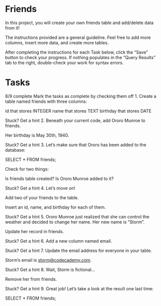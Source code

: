 # Friends
In this project, you will create your own friends table and add/delete data from it!

The instructions provided are a general guideline. Feel free to add more columns, insert more data, and create more tables.

After completing the instructions for each Task below, click the “Save” button to check your progress. If nothing populates in the “Query Results” tab to the right, double-check your work for syntax errors.



# Tasks
8/9 complete
Mark the tasks as complete by checking them off
1.
Create a table named friends with three columns:

id that stores INTEGER
name that stores TEXT
birthday that stores DATE

Stuck? Get a hint
2.
Beneath your current code, add Ororo Munroe to friends.

Her birthday is May 30th, 1940.


Stuck? Get a hint
3.
Let’s make sure that Ororo has been added to the database:

SELECT * 
FROM friends;

Check for two things:

Is friends table created?
Is Ororo Munroe added to it?

Stuck? Get a hint
4.
Let’s move on!

Add two of your friends to the table.

Insert an id, name, and birthday for each of them.


Stuck? Get a hint
5.
Ororo Munroe just realized that she can control the weather and decided to change her name. Her new name is “Storm”.

Update her record in friends.


Stuck? Get a hint
6.
Add a new column named email.


Stuck? Get a hint
7.
Update the email address for everyone in your table.

Storm’s email is storm@codecademy.com.


Stuck? Get a hint
8.
Wait, Storm is fictional…

Remove her from friends.


Stuck? Get a hint
9.
Great job! Let’s take a look at the result one last time:

SELECT * 
FROM friends;
